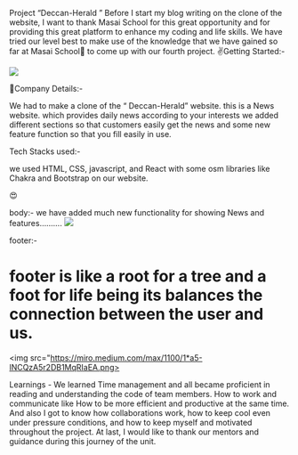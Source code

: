 Project “Deccan-Herald ”
Before I start my blog writing on the clone of the website, I want to thank Masai School for this great opportunity and for providing this great platform to enhance my coding and life skills.
We have tried our level best to make use of the knowledge that we have gained so far at Masai School💚 to come up with our fourth project.
✌️Getting Started:-


<img src="https://miro.medium.com/max/1400/1*xzKoj_f4sc0kQq0EqY7p1A.png"></img>


👀Company Details:-

We had to make a clone of the “ Deccan-Herald” website. this is a News website. which provides daily news according to your interests we added different sections so that customers easily get the news and some new feature function so that you fill easily in use.

Tech Stacks used:-

we used HTML, CSS, javascript, and React with some osm libraries like Chakra and Bootstrap on our website.

😍

body:-
we have added much new functionality for showing News and features……….
<img src="https://miro.medium.com/max/1100/1*lpPxzktmd0eljfMpWoS0Eg.png"></img>

footer:-
# footer is like a root for a tree and a foot for life being its balances the connection between the user and us.
<img src="https://miro.medium.com/max/1100/1*a5-lNCQzA5r2DB1MqRIaEA.png> </img>

Learnings -
We learned Time management and all became proficient in reading and understanding the code of team members.
How to work and communicate like 
How to be more efficient and productive at the same time.
And also I got to know how  collaborations work, how to keep cool even under pressure conditions, and how to keep myself and  motivated throughout the project.
At last, I would like to thank our mentors and guidance during this journey of the unit.

